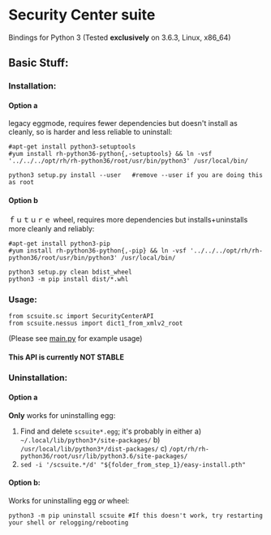 # Security Center suite

Bindings for Python 3 (Tested **exclusively** on 3.6.3, Linux, x86_64)

## Basic Stuff:

### Installation:

#### Option a

legacy eggmode, requires fewer dependencies but doesn't install as cleanly, so is harder and less reliable to uninstall:

	#apt-get install python3-setuptools
	#yum install rh-python36-python{,-setuptools} && ln -vsf '../../../opt/rh/rh-python36/root/usr/bin/python3' /usr/local/bin/
	
	python3 setup.py install --user   #remove --user if you are doing this as root

#### Option b

ｆｕｔｕｒｅ wheel, requires more dependencies but installs+uninstalls more cleanly and reliably:

	#apt-get install python3-pip
	#yum install rh-python36-python{,-pip} && ln -vsf '../../../opt/rh/rh-python36/root/usr/bin/python3' /usr/local/bin/
	
	python3 setup.py clean bdist_wheel
	python3 -m pip install dist/*.whl

### Usage:

	from scsuite.sc import SecurityCenterAPI
	from scsuite.nessus import dict1_from_xmlv2_root

(Please see [main.py](main.py) for example usage)

#### This API is currently NOT STABLE

### Uninstallation:


#### Option a

**Only** works for uninstalling egg:

1. Find and delete `scsuite*.egg`; it's probably in either 
 a) `~/.local/lib/python3*/site-packages/`
 b) `/usr/local/lib/python3*/dist-packages/`
 c) `/opt/rh/rh-python36/root/usr/lib/python3.6/site-packages/`
2. `sed -i '/scsuite.*/d' "${folder_from_step_1}/easy-install.pth"`

#### Option b:

Works for uninstalling egg _or_ wheel:

	python3 -m pip uninstall scsuite #If this doesn't work, try restarting your shell or relogging/rebooting
